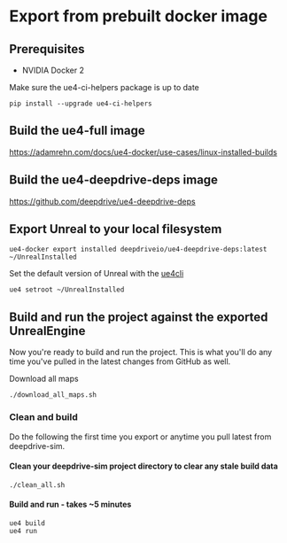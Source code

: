 # Export from prebuilt docker image <a name="local-linux-export"></a>

## Prerequisites

- NVIDIA Docker 2

Make sure the ue4-ci-helpers package is up to date

```
pip install --upgrade ue4-ci-helpers
```

## Build the ue4-full image

https://adamrehn.com/docs/ue4-docker/use-cases/linux-installed-builds

## Build the ue4-deepdrive-deps image

https://github.com/deepdrive/ue4-deepdrive-deps

## Export Unreal to your local filesystem

```
ue4-docker export installed deepdriveio/ue4-deepdrive-deps:latest ~/UnrealInstalled
```

Set the default version of Unreal with the [ue4cli](https://pypi.org/project/ue4cli/)
 
```
ue4 setroot ~/UnrealInstalled
```

## Build and run the project against the exported UnrealEngine

Now you're ready to build and run the project. This is what you'll do any 
time you've pulled in the latest changes from GitHub as well.

Download all maps

```
./download_all_maps.sh
```

### Clean and build

Do the following the first time you export or anytime you pull latest from
deepdrive-sim.

#### Clean your deepdrive-sim project directory to clear any stale build data

```
./clean_all.sh
```

#### Build and run - takes ~5 minutes

```
ue4 build
ue4 run
```
